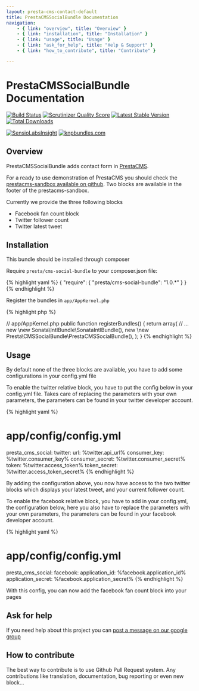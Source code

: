 ```yaml
---
layout: presta-cms-contact-default
title: PrestaCMSSocialBundle Documentation
navigation:
    - { link: "overview", title: "Overview" }
    - { link: "installation", title: "Installation" }
    - { link: "usage", title: "Usage" }
    - { link: "ask_for_help", title: "Help & Support" }
    - { link: "how_to_contribute", title: "Contribute" }

---
```


# PrestaCMSSocialBundle Documentation
[![Build Status](https://secure.travis-ci.org/prestaconcept/PrestaCMSSocialBundle.png?branch=master)](http://travis-ci.org/prestaconcept/PrestaCMSSocialBundle)
[![Scrutinizer Quality Score](https://scrutinizer-ci.com/g/prestaconcept/PrestaCMSSocialBundle/badges/quality-score.png?s=a5721c174fead4cb642be18f44965d15d024333c)](https://scrutinizer-ci.com/g/prestaconcept/PrestaCMSSocialBundle/)
[![Latest Stable Version](https://poser.pugx.org/presta/cms-social-bundle/v/stable.png)](https://packagist.org/packages/presta/cms-social-bundle)
[![Total Downloads](https://poser.pugx.org/presta/cms-social-bundle/downloads.png)](https://packagist.org/packages/presta/cms-social-bundle)

[![SensioLabsInsight](https://insight.sensiolabs.com/projects/c6c99c8b-0706-4b09-a7c4-f21d165cb7c3/big.png)](https://insight.sensiolabs.com/projects/c6c99c8b-0706-4b09-a7c4-f21d165cb7c3)
[![knpbundles.com](http://knpbundles.com/prestaconcept/PrestaCMSSocialBundle/badge)](http://knpbundles.com/prestaconcept/PrestaCMSSocialBundle)

## Overview

PrestaCMSSocialBundle adds contact form in [PrestaCMS][cms-core-bundle].

For a ready to use demonstration of PrestaCMS you should check the [prestacms-sandbox available on github][prestacms-sandbox].
Two blocks are available in the footer of the prestacms-sandbox.

Currently we provide the three following blocks

+ Facebook fan count block
+ Twitter follower count
+ Twitter latest tweet

## Installation

This bundle should be installed through composer

Require ``presta/cms-social-bundle`` to your composer.json file:

{% highlight yaml %}
{
    "require": {
        "presta/cms-social-bundle": "1.0.*"
    }
}
{% endhighlight %}

Register the bundles in ``app/AppKernel.php``

{% highlight php %}

// app/AppKernel.php
public function registerBundles()
{
    return array(
        // ...
        new \new Sonata\IntlBundle\SonataIntlBundle(),
        new \new Presta\CMSSocialBundle\PrestaCMSSocialBundle(),
    );
}
{% endhighlight %}

## Usage

By default none of the three blocks are available, you have to add some configurations in your config.yml file

To enable the twitter relative block, you have to put the config below in your config.yml file. Takes care of replacing the parameters with your own parameters, the parameters can be found in your twitter developer account.

{% highlight yaml %}
# app/config/config.yml
presta_cms_social:
    twitter:
        url: %twitter.api_url%
        consumer_key: %twitter.consumer_key%
        consumer_secret: %twitter.consumer_secret%
        token: %twitter.access_token%
        token_secret: %twitter.access_token_secret%
{% endhighlight %}

By adding the configuration above, you now have access to the two twitter blocks which displays your latest tweet, and your current follower count.


To enable the facebook relative block, you have to add in your config.yml, the configuration below, here you also have to replace the parameters with your own parameters, the parameters can be found in your facebook developer account.

{% highlight yaml %}
# app/config/config.yml
presta_cms_social:
    facebook:
        application_id: %facebook.application_id%
        application_secret: %facebook.application_secret%
{% endhighlight %}

With this config, you can now add the facebook fan count block into your pages

## Ask for help ##

If you need help about this project you can [post a message on our google group][google-groups]

## How to contribute ##

The best way to contribute is to use Github Pull Request system. Any contributions like translation, documentation, bug reporting or even new block...

[cms-core-bundle]: https://github.com/prestaconcept/PrestaCMSCoreBundle
[prestacms-sandbox]: https://github.com/prestaconcept/prestacms-sandbox
[google-groups]: https://groups.google.com/forum/?hl=fr&fromgroups#!forum/prestacms-devs